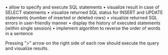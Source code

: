 • allow to specify and execute SQL statements
• visualize result in case of SELECT statements
• visualize returned SQL status for INSERT and UPDATE statements (number of inserted
or deleted rows)
• visualize returned SQL errors in user-friendly manner
• display the history of executed statements (within single session) 
• implement algorithm to reverse the order of words in a sentence



Pressing ">" arrow on the right side of each row should execute the query and visualize results. 
